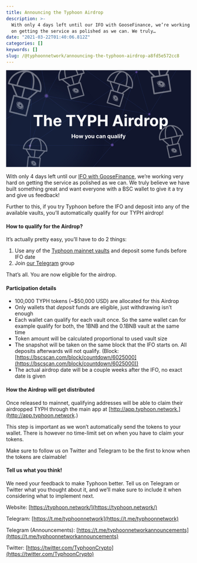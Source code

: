 ```yaml
---
title: Announcing the Typhoon Airdrop
description: >-
  With only 4 days left until our IFO with GooseFinance, we’re working very hard
  on getting the service as polished as we can. We truly…
date: "2021-03-22T01:40:06.812Z"
categories: []
keywords: []
slug: /@typhoonnetwork/announcing-the-typhoon-airdrop-a8fd5e572cc8
---
```


![](/img/1__MNApfyPKzb72DNVFkDqvOw.png)

With only 4 days left until our [IFO with GooseFinance](https://typhoonnetwork.medium.com/announcing-our-ifo-with-goose-defi-51021aa8be64), we’re working very hard on getting the service as polished as we can. We truly believe we have built something great and want everyone with a BSC wallet to give it a try and give us feedback!

Further to this, if you try Typhoon before the IFO and deposit into any of the available vaults, you’ll automatically qualify for our TYPH airdrop!

#### How to qualify for the Airdrop?

It’s actually pretty easy, you’ll have to do 2 things:

1.  Use any of the [Typhoon mainnet vaults](https://app.typhoon.network/) and deposit some funds before IFO date
2.  Join [our Telegram](https://t.me/typhoonnetwork) group

That’s all. You are now eligible for the airdrop.

#### Participation details

- 100,000 TYPH tokens (~$50,000 USD) are allocated for this Airdrop
- Only wallets that _deposit_ funds are eligible, just withdrawing isn’t enough
- Each wallet can qualify for each vault once. So the same wallet can for example qualify for both, the 1BNB and the 0.1BNB vault at the same time
- Token amount will be calculated proportional to used vault size
- The snapshot will be taken on the same block that the IFO starts on. All deposits afterwards will not qualify. (Block: [https://bscscan.com/block/countdown/6025000](https://bscscan.com/block/countdown/6025000))
- The actual airdrop date will be a couple weeks after the IFO, no exact date is given

#### How the Airdrop will get distributed

Once released to mainnet, qualifying addresses will be able to claim their airdropped TYPH through the main app at [http://app.typhoon.network.](http://app.typhoon.network.)

This step is important as we won’t automatically send the tokens to your wallet. There is however no time-limit set on when you have to claim your tokens.

Make sure to follow us on Twitter and Telegram to be the first to know when the tokens are claimable!

#### Tell us what you think!

We need your feedback to make Typhoon better. Tell us on Telegram or Twitter what you thought about it, and we’ll make sure to include it when considering what to implement next.

Website: [https://typhoon.network/](https://typhoon.network/)

Telegram: [https://t.me/typhoonnetwork](https://t.me/typhoonnetwork)

Telegram (Announcements): [https://t.me/typhoonnetworkannouncements](https://t.me/typhoonnetworkannouncements)

Twitter: [https://twitter.com/TyphoonCrypto](https://twitter.com/TyphoonCrypto)
